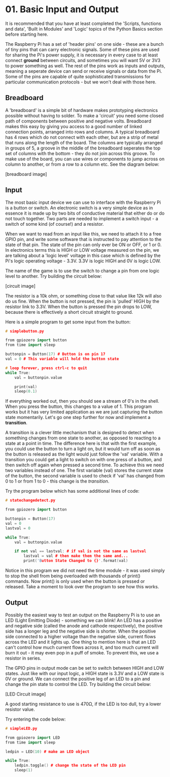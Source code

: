 # 01. Basic Input and Output

It is recommended that you have at least completed the 'Scripts, functions and data', 'Built in Modules' and 'Logic' topics of the Python Basics section before starting here.

The Raspberry Pi has a set of 'header pins' on one side - these are a bunch of tiny pins that can carry electronic signals. Some of these pins are used for sharing the Pi's power supply, it is necessary in every case to at least connect **ground** between circuits, and sometimes you will want 5V or 3V3 to power something as well. The rest of the pins work as inputs and outputs, meaning a seperate device can send or receive signals or data from the Pi. Some of the pins are capable of quite sophisticated transmissions for particular communication protocols - but we won't deal with those here.

## Breadboard

A 'breadboard' is a simple bit of hardware makes prototyping electronics possible without having to solder. To make a 'circuit' you need some closed path of components between positive and negative volts. Breadboard makes this easy by giving you access to a good number of linked connection points, arranged into rows and columns. A typical breadboard has 4 rows which do not connect with each other, but are a strip of metal that runs along the length of the board. The columns are typically arranged in groups of 5, a groove in the middle of the breadboard seperates the top set of columns with the bottom - they do not join across this groove. To make use of the board, you can use wires or components to jump across on column to another, or from a row to a column etc. See the diagram below:

[breadboard image]   

## Input

The most basic input device we can use to interface with the Raspberry Pi is a button or switch. An electronic switch is a very simple device as in essence it is made up by two bits of conductive material that either do or do not touch together. Two parts are needed to implement a switch input - a switch of some kind (of course!) and a resistor.

When we want to read from an input like this, we need to attach it to a free GPIO pin, and write some software that is instructed to pay attention to the state of that pin. The state of the pin can only ever be ON or OFF, or 1 or 0. In electronics terms this is HIGH or LOW voltage measured on the pin, we are talking about a 'logic level' voltage in this case which is defined by the Pi's logic operating voltage - 3.3V. 3.3V is logic HIGH and 0V is logic LOW. 

The name of the game is to use the switch to change a pin from one logic level to another. Try building the circuit below:

[circuit image]

The resistor is a 10k ohm, or something close to that value like 12k will also do us fine. When the button is not pressed, the pin is 'pulled' HIGH by the resistor link to 3.3V. When the button is pressed the pin drops to LOW, because there is effectively a short circuit straight to ground. 

Here is a simple program to get some input from the button:

```cpp
# simplebutton.py

from gpiozero import button
from time import sleep

buttonpin = Button(17) # Button is on pin 17
val = 0 # This variable will hold the button state

# loop forever, press ctrl-c to quit
while True:
	val = buttonpin.value

	print(val)
	sleep(0.1)
```

If everything worked out, then you should see a stream of 0's in the shell. When you press the button, this changes to a value of 1. This program works but it has very limited application as we are just capturing the button state momentarily. Let's go one step further for now and implement a **transition**.

A transition is a clever little mechanism that is designed to detect when something changes from one state to another, as opposed to reacting to a state at a point in time. The difference here is that with the first example, you could use the button to turn a light on, but it would turn off as soon as the button is released as the light would just follow the 'val' variable. With a transition you could get a light to switch on with one press of a button, and then switch off again when pressed a second time. To achieve this we need two variables instead of one. The first variable (val) stores the current state of the button, the second variable is used to check if 'val' has changed from 0 to 1 or from 1 to 0 - this change is the *transition*.

Try the program below which has some additional lines of code:

```cpp
# statechangedetect.py

from gpiozero import button

buttonpin = Button(17)
val = 0
lastval = 0

while True:
	val = buttonpin.value

	if not val == lastval: # if val is not the same as lastval
		lastval = val # then make them the same and...
		print('Button State Changed to {}'.format(val)
```

Notice in this program we did not need the time module - it was used simply to stop the shell from being overloaded with thousands of print() commands. Now print() is only used when the button is pressed or released. Take a moment to look over the program to see how this works.

## Output

Possibly the easiest way to test an output on the Raspberry Pi is to use an LED (Light Emitting Diode) - something we can blink! An LED has a positive and negative side (called the anode and cathode respectively), the positive side has a longer leg and the negative side is shorter. When the positive side connected to a higher voltage than the negative side, current flows across the LED and it lights up. One thing to mention here is that an LED can't control how much current flows across it, and too much current will burn it out - it may even pop in a puff of smoke. To prevent this, we use a resistor in series.

The GPIO pins in output mode can be set to switch between HIGH and LOW states. Just like with our input logic, a HIGH state is 3.3V and a LOW state is 0V or ground. We can connect the positive leg of an LED to a pin and change the pin state to control the LED. Try building the circuit below:

[LED Circuit image]

A good starting resistance to use is 470Ω, if the LED is too dull, try a lower resistor value.

Try entering the code below:

```cpp
# simpleLED.py

from gpiozero import LED
from time import sleep

ledpin = LED(10) # make an LED object

while True:
	ledpin.toggle() # change the state of the LED pin
	sleep(1)

```
